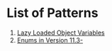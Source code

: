 # List of Patterns

1. [Lazy Loaded Object Variables](lazy-loaded-object-variables.md)
2. [Enums in Version 11.3-](enum-polyfill.md)